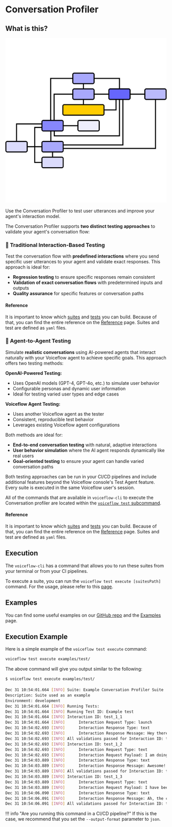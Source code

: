 # Conversation Profiler

## What is this?

<p align="center">
  <img alt="Flow" src="/images/flow.png" style="height:512px;width:512px" />
</p>

Use the Conversation Profiler to test user utterances and improve your agent's interaction model.

The Conversation Profiler supports **two distinct testing approaches** to validate your agent's conversation flow:

### 🔧 Traditional Interaction-Based Testing
Test the conversation flow with **predefined interactions** where you send specific user utterances to your agent and validate exact responses. This approach is ideal for:

- **Regression testing** to ensure specific responses remain consistent
- **Validation of exact conversation flows** with predetermined inputs and outputs
- **Quality assurance** for specific features or conversation paths

#### Reference

It is important to know which [suites](/tests/suites) and [tests](/tests/interaction-tests) you can build. Because of that, you can find the entire reference on the [Reference](/tests/suites) page. Suites and test are defined as `yaml` files.

### 🤖 Agent-to-Agent Testing
Simulate **realistic conversations** using AI-powered agents that interact naturally with your Voiceflow agent to achieve specific goals. This approach offers two testing methods:

**OpenAI-Powered Testing:**
- Uses OpenAI models (GPT-4, GPT-4o, etc.) to simulate user behavior
- Configurable personas and dynamic user information
- Ideal for testing varied user types and edge cases

**Voiceflow Agent Testing:**
- Uses another Voiceflow agent as the tester
- Consistent, reproducible test behavior
- Leverages existing Voiceflow agent configurations

Both methods are ideal for:
- **End-to-end conversation testing** with natural, adaptive interactions
- **User behavior simulation** where the AI agent responds dynamically like real users
- **Goal-oriented testing** to ensure your agent can handle varied conversation paths

Both testing approaches can be run in your CI/CD pipelines and include additional features beyond the Voiceflow console's Test Agent feature. Every suite is executed in the same Voiceflow user's session.

All of the commands that are available in `voiceflow-cli` to execute the Conversation profiler are located within the [`voiceflow test` subcommand](/cmd/voiceflow_test).

#### Reference

It is important to know which [suites](/tests/suites) and [tests](/tests/agent-to-agent-tests) you can build. Because of that, you can find the entire reference on the [Reference](/tests/suites) page. Suites and test are defined as `yaml` files.

## Execution

The `voiceflow-cli` has a command that allows you to run these suites from your terminal or from your CI pipelines.

To execute a suite, you can run the `voiceflow test execute [suitesPath]` command. For the usage, please refer to this [page](/cmd/voiceflow_test).

## Examples

You can find some useful examples on our [GitHub repo](https://github.com/xavidop/voiceflow-cli/tree/main/examples) and the [Examples](/tests/examples) page.


## Execution Example

Here is a simple example of the `voiceflow test execute` command:

```sh
voiceflow test execute examples/test/
```

The above command will give you output similar to the following:

```sh
$ voiceflow test execute examples/test/

Dec 31 10:54:01.664 [INFO] Suite: Example Conversation Profiler Suite
Description: Suite used as an example
Environment: development
Dec 31 10:54:01.664 [INFO] Running Tests:
Dec 31 10:54:01.664 [INFO] Running Test ID: Example test
Dec 31 10:54:01.664 [INFO] Interaction ID: test_1_1
Dec 31 10:54:01.664 [INFO]      Interaction Request Type: launch
Dec 31 10:54:02.693 [INFO]      Interaction Response Type: text
Dec 31 10:54:02.693 [INFO]      Interaction Response Message: Hey there! 🌟 Welcome to the Isla Experience! I’m like a warm cup of cocoa on a chilly day—sweet, comforting, and maybe a little too hot if you’re not careful! How’s your day going?
Dec 31 10:54:02.693 [INFO] All validations passed for Interaction ID: test_1_1
Dec 31 10:54:02.693 [INFO] Interaction ID: test_1_2
Dec 31 10:54:02.693 [INFO]      Interaction Request Type: text
Dec 31 10:54:02.693 [INFO]      Interaction Request Payload: I am doing well
Dec 31 10:54:03.889 [INFO]      Interaction Response Type: text
Dec 31 10:54:03.889 [INFO]      Interaction Response Message: Awesome! Glad to hear it! Are you riding the wave of good vibes, or did you just find a hidden stash of chocolate? 🍫 Either way, I’m here for it! What’s been the highlight of your day so far?
Dec 31 10:54:03.889 [INFO] All validations passed for Interaction ID: test_1_2
Dec 31 10:54:03.889 [INFO] Interaction ID: test_1_3
Dec 31 10:54:03.889 [INFO]      Interaction Request Type: text
Dec 31 10:54:03.889 [INFO]      Interaction Request Payload: I have been working very hard
Dec 31 10:54:06.090 [INFO]      Interaction Response Type: text
Dec 31 10:54:06.091 [INFO]      Interaction Response Message: Ah, the classic “I’m working hard” routine! It’s like a superhero origin story, but instead of gaining superpowers, you just gain a lot of coffee stains and a questionable relationship with your chair. What kind of work are you diving into?
Dec 31 10:54:06.091 [INFO] All validations passed for Interaction ID: test_1_3
```

!!! info "Are you running this command in a CI/CD pipeline?"
    If this is the case, we recommend that you set the `--output-format` parameter to `json`.
